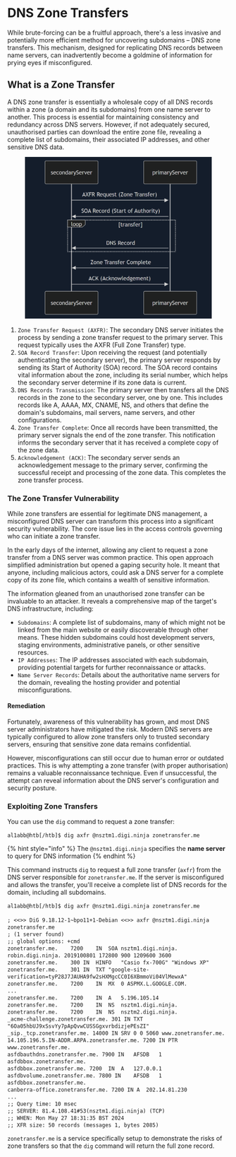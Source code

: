# DNS Zone Transfers

While brute-forcing can be a fruitful approach, there's a less invasive and potentially more efficient method for uncovering subdomains – DNS zone transfers. This mechanism, designed for replicating DNS records between name servers, can inadvertently become a goldmine of information for prying eyes if misconfigured.

## What is a Zone Transfer

A DNS zone transfer is essentially a wholesale copy of all DNS records within a zone (a domain and its subdomains) from one name server to another. This process is essential for maintaining consistency and redundancy across DNS servers. However, if not adequately secured, unauthorised parties can download the entire zone file, revealing a complete list of subdomains, their associated IP addresses, and other sensitive DNS data.

<figure><img src="../../../../.gitbook/assets/image (2) (1) (1) (1) (1) (1) (1) (1) (1) (1) (1) (1) (1) (1) (1) (1) (1) (1) (1) (1) (1) (1) (1) (1) (1) (1) (1) (1) (1) (1) (1) (1) (1) (1).png" alt=""><figcaption></figcaption></figure>

1. `Zone Transfer Request (AXFR)`: The secondary DNS server initiates the process by sending a zone transfer request to the primary server. This request typically uses the AXFR (Full Zone Transfer) type.
2. `SOA Record Transfer`: Upon receiving the request (and potentially authenticating the secondary server), the primary server responds by sending its Start of Authority (SOA) record. The SOA record contains vital information about the zone, including its serial number, which helps the secondary server determine if its zone data is current.
3. `DNS Records Transmission`: The primary server then transfers all the DNS records in the zone to the secondary server, one by one. This includes records like A, AAAA, MX, CNAME, NS, and others that define the domain's subdomains, mail servers, name servers, and other configurations.
4. `Zone Transfer Complete`: Once all records have been transmitted, the primary server signals the end of the zone transfer. This notification informs the secondary server that it has received a complete copy of the zone data.
5. `Acknowledgement (ACK)`: The secondary server sends an acknowledgement message to the primary server, confirming the successful receipt and processing of the zone data. This completes the zone transfer process.

### The Zone Transfer Vulnerability

While zone transfers are essential for legitimate DNS management, a misconfigured DNS server can transform this process into a significant security vulnerability. The core issue lies in the access controls governing who can initiate a zone transfer.

In the early days of the internet, allowing any client to request a zone transfer from a DNS server was common practice. This open approach simplified administration but opened a gaping security hole. It meant that anyone, including malicious actors, could ask a DNS server for a complete copy of its zone file, which contains a wealth of sensitive information.

The information gleaned from an unauthorised zone transfer can be invaluable to an attacker. It reveals a comprehensive map of the target's DNS infrastructure, including:

* `Subdomains`: A complete list of subdomains, many of which might not be linked from the main website or easily discoverable through other means. These hidden subdomains could host development servers, staging environments, administrative panels, or other sensitive resources.
* `IP Addresses`: The IP addresses associated with each subdomain, providing potential targets for further reconnaissance or attacks.
* `Name Server Records`: Details about the authoritative name servers for the domain, revealing the hosting provider and potential misconfigurations.

#### Remediation

Fortunately, awareness of this vulnerability has grown, and most DNS server administrators have mitigated the risk. Modern DNS servers are typically configured to allow zone transfers only to trusted secondary servers, ensuring that sensitive zone data remains confidential.

However, misconfigurations can still occur due to human error or outdated practices. This is why attempting a zone transfer (with proper authorisation) remains a valuable reconnaissance technique. Even if unsuccessful, the attempt can reveal information about the DNS server's configuration and security posture.

### **Exploiting Zone Transfers**

You can use the `dig` command to request a zone transfer:

```shell-session
al1abb@htb[/htb]$ dig axfr @nsztm1.digi.ninja zonetransfer.me
```

{% hint style="info" %}
The `@nsztm1.digi.ninja` specifies the **name server** to query for DNS information
{% endhint %}

This command instructs `dig` to request a full zone transfer (`axfr`) from the DNS server responsible for `zonetransfer.me`. If the server is misconfigured and allows the transfer, you'll receive a complete list of DNS records for the domain, including all subdomains.

```shell-session
al1abb@htb[/htb]$ dig axfr @nsztm1.digi.ninja zonetransfer.me

; <<>> DiG 9.18.12-1~bpo11+1-Debian <<>> axfr @nsztm1.digi.ninja zonetransfer.me
; (1 server found)
;; global options: +cmd
zonetransfer.me.	7200	IN	SOA	nsztm1.digi.ninja. robin.digi.ninja. 2019100801 172800 900 1209600 3600
zonetransfer.me.	300	IN	HINFO	"Casio fx-700G" "Windows XP"
zonetransfer.me.	301	IN	TXT	"google-site-verification=tyP28J7JAUHA9fw2sHXMgcCC0I6XBmmoVi04VlMewxA"
zonetransfer.me.	7200	IN	MX	0 ASPMX.L.GOOGLE.COM.
...
zonetransfer.me.	7200	IN	A	5.196.105.14
zonetransfer.me.	7200	IN	NS	nsztm1.digi.ninja.
zonetransfer.me.	7200	IN	NS	nsztm2.digi.ninja.
_acme-challenge.zonetransfer.me. 301 IN	TXT	"6Oa05hbUJ9xSsvYy7pApQvwCUSSGgxvrbdizjePEsZI"
_sip._tcp.zonetransfer.me. 14000 IN	SRV	0 0 5060 www.zonetransfer.me.
14.105.196.5.IN-ADDR.ARPA.zonetransfer.me. 7200	IN PTR www.zonetransfer.me.
asfdbauthdns.zonetransfer.me. 7900 IN	AFSDB	1 asfdbbox.zonetransfer.me.
asfdbbox.zonetransfer.me. 7200	IN	A	127.0.0.1
asfdbvolume.zonetransfer.me. 7800 IN	AFSDB	1 asfdbbox.zonetransfer.me.
canberra-office.zonetransfer.me. 7200 IN A	202.14.81.230
...
;; Query time: 10 msec
;; SERVER: 81.4.108.41#53(nsztm1.digi.ninja) (TCP)
;; WHEN: Mon May 27 18:31:35 BST 2024
;; XFR size: 50 records (messages 1, bytes 2085)
```

`zonetransfer.me` is a service specifically setup to demonstrate the risks of zone transfers so that the `dig` command will return the full zone record.
